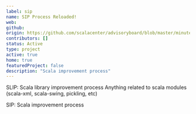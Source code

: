 ```yaml
---
label: sip
name: SIP Process Reloaded!
web:
github:
origin: https://github.com/scalacenter/advisoryboard/blob/master/minutes/001-2016-q2.md#proposal-scp-004-center-to-coordinate-sipslip-process
contributors: []
status: Active
type: project
active: true
home: true
featuredProject: false
description: "Scala improvement process"
---
```

SLIP: Scala library improvement process
Anything related to scala modules (scala-xml, scala-swing, pickling, etc)

SIP: Scala improvement process
